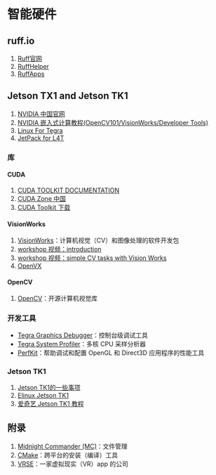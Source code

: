# 智能硬件

## ruff.io

1. [Ruff官网](https://ruff.io/zh-cn/)
2. [RuffHelper](https://github.com/runinspring/ruffhelper)
3. [RuffApps](https://github.com/RuffApps/Apps)

## Jetson TX1 and Jetson TK1 

1. [NVIDIA 中国官网](http://www.nvidia.cn/page/home.html)
2. [NVIDIA 嵌入式计算教程(OpenCV101/VisionWorks/Developer Tools)](https://developer.nvidia.com/embedded/learn/tutorials)
3. [Linux For Tegra](https://developer.nvidia.com/embedded/develop/software)
4. [JetPack for L4T](https://developer.nvidia.com/embedded/jetpack)

### 库

#### CUDA

1. [CUDA TOOLKIT DOCUMENTATION](http://docs.nvidia.com/cuda/)
2. [CUDA Zone 中国](https://cudazone.nvidia.cn/)
3. [CUDA Toolkit 下载](https://developer.nvidia.com/cuda-toolkit)

#### VisionWorks

1. [VisionWorks](https://developer.nvidia.com/embedded/visionworks)：计算机视觉（CV）和图像处理的软件开发包
2. [workshop 视频：introduction](https://www.brainshark.com/nvidia/vwa-introduction)
3. [workshop 视频：simple CV tasks with Vision Works](https://www.brainshark.com/nvidia/vwb-simplecv)
4. [OpenVX](https://www.khronos.org/openvx/)

#### OpenCV

1. [OpenCV](http://opencv.org/)：开源计算机视觉库

### 开发工具

- [Tegra Graphics Debugger](https://developer.nvidia.com/tegra-graphics-debugger)：控制台级调试工具
- [Tegra System Profiler](https://developer.nvidia.com/tegra-system-profiler)：多核 CPU 采样分析器
- [PerfKit](https://developer.nvidia.com/nvidia-perfkit)：帮助调试和配置 OpenGL 和 Direct3D 应用程序的性能工具

### Jetson TK1

1. [Jetson TK1的一些事项](jetson-tk1.html)
2. [Elinux Jetson TK1](http://elinux.org/Jetson_TK1)
3. [爱奇艺 Jetson TK1 教程](http://so.iqiyi.com/so/q_Jetson%20TK1)

## 附录

1. [Midnight Commander (MC)](https://github.com/MidnightCommander/mc)：文件管理
2. [CMake](https://cmake.org)：跨平台的安装（编译）工具
3. [VRSE](http://vrse.com)：一家虚拟现实（VR）app 的公司